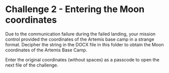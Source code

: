 # Challenge 2 - Entering the Moon coordinates

Due to the communication failure during the failed landing, your mission control provided the coordinates of the Artemis base camp in a strange format. Decipher the string in the DOCX file in this folder to obtain the Moon coordinates of the Artemis Base Camp.

Enter the original coordinates (without spaces) as a passcode to open the next file of the challenge.
